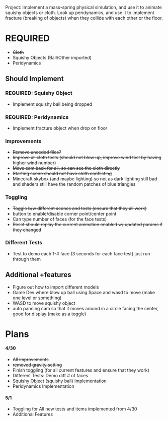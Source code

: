 Project: Implement a mass-spring physical simulation, 
and use it to animate squishy objects or cloth. Look up peridynamics, 
and use it to implement fracture (breaking of objects) when they collide 
with each other or the floor.

# REQUIRED
 - ~~Cloth~~ 
 - Squishy Objects (Ball/Other imported)
 - Peridynamics

## Should Implement

### REQUIRED: Squishy Object
 - Implement squishy ball being dropped

### REQUIRED: Peridynamics
 - Implement fracture object when drop on floor

### Improvements
 - ~~Remove uneeded files?~~
 - ~~Improve all cloth tests (should not blow up, improve wind test by having higher wind number)~~
 - ~~Move cam back for all, so can see the cloth directly~~
 - ~~Starting scene should not have cloth conflicting~~
 - ~~Minecraft skybox (and maybe lighting) so not as dark~~ lighting still bad and shaders still have the random patches of blue triangles

### Toggling
 - ~~Toggle b/w different scenes and tests (ensure that they all work)~~
 - button to enable/disable corner point/center point
 - Can type number of faces (for the face tests)
 - ~~Reset should replay the current animation enabled w/ updated params if they changed~~

### Different Tests
 - Test to demo each 1-# face (3 seconds for each face test) just run through them


## Additional +features
 - Figure out how to import different models
 - Game Dev where blow up ball using Space and wasd to move (make one level or something)
 - WASD to move squishy object
 - auto panning cam so that it moves around in a circle facing the center, good for display (make as a toggle)


# Plans

#### 4/30
 - ~~All improvements~~
 - ~~removed gravity setting~~
 - Finish toggling (for all current features and ensure that they work)
 - Different Tests: Demo diff # of faces
 - Squishy Object (squishy ball) Implementation
 - Peridynamics Implementation

#### 5/1
 - Toggling for All new tests and items implemented from 4/30
 - Additional Features
